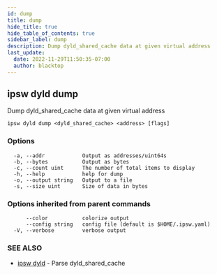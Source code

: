 ```yaml
---
id: dump
title: dump
hide_title: true
hide_table_of_contents: true
sidebar_label: dump
description: Dump dyld_shared_cache data at given virtual address
last_update:
  date: 2022-11-29T11:50:35-07:00
  author: blacktop
---
```

## ipsw dyld dump

Dump dyld_shared_cache data at given virtual address

```
ipsw dyld dump <dyld_shared_cache> <address> [flags]
```

### Options

```
  -a, --addr            Output as addresses/uint64s
  -b, --bytes           Output as bytes
  -c, --count uint      The number of total items to display
  -h, --help            help for dump
  -o, --output string   Output to a file
  -s, --size uint       Size of data in bytes
```

### Options inherited from parent commands

```
      --color           colorize output
      --config string   config file (default is $HOME/.ipsw.yaml)
  -V, --verbose         verbose output
```

### SEE ALSO

* [ipsw dyld](/docs/cli/ipsw/dyld)	 - Parse dyld_shared_cache

